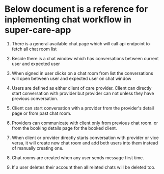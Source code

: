 # Below document is a reference for inplementing chat workflow in super-care-app

1. There is a general available chat page which will call api endpoint to fetch all chat room list

2. Beside there is a chat window which has conversations between current user and expected user

3. When signed in user clicks on a chat room from list the conversations will open between user and expected user on chat window

4. Users are defined as either client of care provider. Client can directly start conversation with provider but provider can not unless they have previous conversation.

5. Client can start conversation with a provider from the provider's detail page or from past chat room.

6. Providers can communicate with client only from previous chat room. or from the booking details page for the booked client.

7. When client or provider directly starts conversation with provider or vice versa, it will create new chat room and add both users into them instead of manually creating one.

8. Chat rooms are created when any user sends message first time.

9. If a user deletes their account then all related chats will be deleted too.
